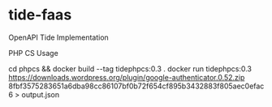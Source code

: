 # tide-faas
OpenAPI Tide Implementation

PHP CS Usage

cd phpcs && docker build --tag tidephpcs:0.3 .
docker run tidephpcs:0.3 https://downloads.wordpress.org/plugin/google-authenticator.0.52.zip 8fbf3575283651a6dba98cc86107bf0b72f654cf895b3432883f805aec0efac6  > output.json

